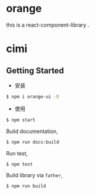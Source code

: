 # orange
this is a react-component-library .

# cimi

## Getting Started

- 安装

```bash
$ npm i orange-ui -D
```

- 使用

```bash
$ npm start
```

Build documentation,

```bash
$ npm run docs:build
```

Run test,

```bash
$ npm test
```

Build library via `father`,

```bash
$ npm run build
```
